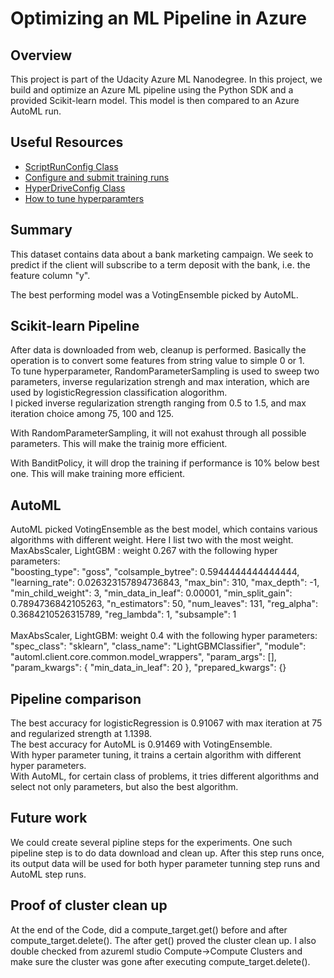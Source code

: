 # Optimizing an ML Pipeline in Azure

## Overview
This project is part of the Udacity Azure ML Nanodegree.
In this project, we build and optimize an Azure ML pipeline using the Python SDK and a provided Scikit-learn model.
This model is then compared to an Azure AutoML run.

## Useful Resources
- [ScriptRunConfig Class](https://docs.microsoft.com/en-us/python/api/azureml-core/azureml.core.scriptrunconfig?view=azure-ml-py)
- [Configure and submit training runs](https://docs.microsoft.com/en-us/azure/machine-learning/how-to-set-up-training-targets)
- [HyperDriveConfig Class](https://docs.microsoft.com/en-us/python/api/azureml-train-core/azureml.train.hyperdrive.hyperdriveconfig?view=azure-ml-py)
- [How to tune hyperparamters](https://docs.microsoft.com/en-us/azure/machine-learning/how-to-tune-hyperparameters)


## Summary

This dataset contains data about a bank marketing campaign. We seek to predict if the client will subscribe to a term deposit with the bank, i.e. the feature column "y".


The best performing model was a VotingEnsemble picked by AutoML.

## Scikit-learn Pipeline

After data is downloaded from web, cleanup is performed. Basically the operation is to convert some features from string value to simple 0 or 1. 
<br>
To tune hyperparameter, RandomParameterSampling is used to sweep two parameters, inverse regularization strengh and max interation, which are used by logisticRegression classification alogorithm. 
<br>
I picked inverse regularization strength ranging from 0.5 to 1.5, and max iteration choice among 75, 100 and 125.

With RandomParameterSampling, it will not exahust through all possible parameters. 
This will make the trainig more efficient.

With BanditPolicy, it will drop the training if performance is 10% below best one. 
This will make training more efficient.

## AutoML

AutoML picked VotingEnsemble as the best model, which contains various algorithms with different weight.
Here I list two with the most weight.
<br>
MaxAbsScaler, LightGBM : weight 0.267 with the following hyper parameters:
<br>
        "boosting_type": "goss",
        "colsample_bytree": 0.5944444444444444,
        "learning_rate": 0.026323157894736843,
        "max_bin": 310,
        "max_depth": -1,
        "min_child_weight": 3,
        "min_data_in_leaf": 0.00001,
        "min_split_gain": 0.7894736842105263,
        "n_estimators": 50,
        "num_leaves": 131,
        "reg_alpha": 0.3684210526315789,
        "reg_lambda": 1,
        "subsample": 1
<br>
<br>
MaxAbsScaler, LightGBM: weight 0.4 with the following hyper parameters:
<br>
        "spec_class": "sklearn",
        "class_name": "LightGBMClassifier",
        "module": "automl.client.core.common.model_wrappers",
        "param_args": [],
        "param_kwargs": {
            "min_data_in_leaf": 20
        },
        "prepared_kwargs": {}


## Pipeline comparison

The best accuracy for logisticRegression is 0.91067 with max iteration at 75 and regularized strength at 1.1398.
<br>
The best accuracy for AutoML is 0.91469 with VotingEnsemble.
<br>
With hyper parameter tuning, it trains a certain algorithm with different hyper parameters.
<br>
With AutoML, for certain class of problems, it tries different algorithms and select not only parameters, but also the best algorithm.

## Future work

We could create several pipline steps for the experiments. One such pipeline step is to do data download and clean up. After this step runs once, its output data will be used for both hyper parameter tunning step runs and AutoML step runs.


## Proof of cluster clean up

At the end of the Code, did a compute_target.get() before and after compute_target.delete(). The after get() proved the cluster clean up. 
I also double checked from azureml studio Compute->Compute Clusters and make sure the cluster was gone after executing compute_target.delete().

